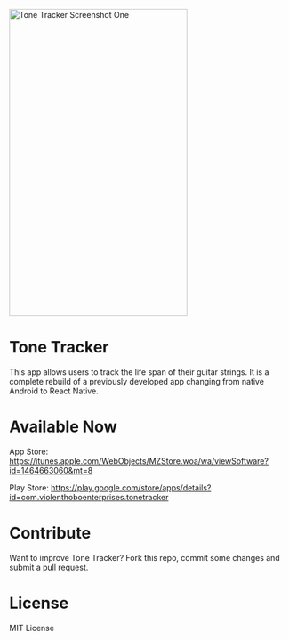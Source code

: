 <img src="https://raw.githubusercontent.com/charliemcg/ToneTrackerRN/master/storeListingAssets/ScreenshotOne.png"
     alt="Tone Tracker Screenshot One"
     height="552"
     width="320" />

# Tone Tracker

This app allows users to track the life span of their guitar strings. It is a complete rebuild of a previously developed app changing from native Android to React Native.

# Available Now

App Store: https://itunes.apple.com/WebObjects/MZStore.woa/wa/viewSoftware?id=1464663060&mt=8

Play Store: https://play.google.com/store/apps/details?id=com.violenthoboenterprises.tonetracker

# Contribute

Want to improve Tone Tracker? Fork this repo, commit some changes and submit a pull request.

# License

MIT License

